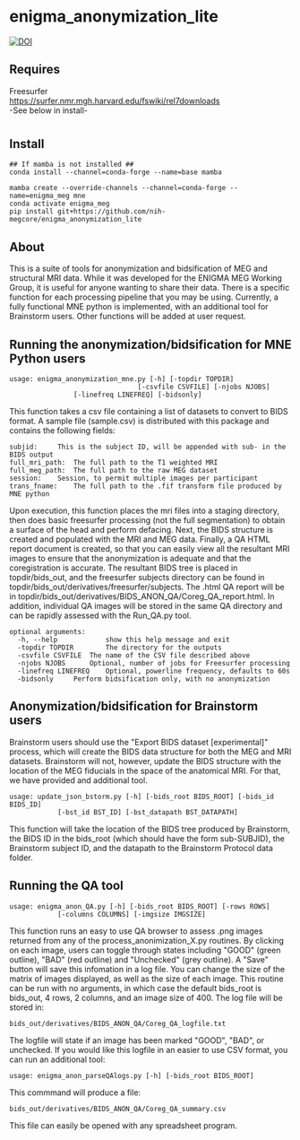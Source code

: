 # enigma_anonymization_lite
[![DOI](https://zenodo.org/badge/590572061.svg)](https://zenodo.org/doi/10.5281/zenodo.11390619)

## Requires
Freesurfer <br>
https://surfer.nmr.mgh.harvard.edu/fswiki/rel7downloads <br>
-See below in install-

#
## Install

```
## If mamba is not installed ##
conda install --channel=conda-forge --name=base mamba
```
```
mamba create --override-channels --channel=conda-forge --name=enigma_meg mne
conda activate enigma_meg
pip install git+https://github.com/nih-megcore/enigma_anonymization_lite
```
## About

This is a suite of tools for anonymization and bidsification of MEG and structural MRI data.
While it was developed for the ENIGMA MEG Working Group, it is useful for anyone wanting to 
share their data. There is a specific function for each processing pipeline that you may be 
using. Currently, a fully functional MNE python is implemented, with an additional tool for 
Brainstorm users. Other functions will be added at user request. 

## Running the anonymization/bidsification for MNE Python users
```
usage: enigma_anonymization_mne.py [-h] [-topdir TOPDIR]
                                [-csvfile CSVFILE] [-njobs NJOBS]
				[-linefreq LINEFREQ] [-bidsonly]
```
This function takes a csv file containing a list of datasets to
convert to BIDS format. A sample file (sample.csv) is distributed
with this package and contains the following fields:
```
subjid: 	This is the subject ID, will be appended with sub- in the BIDS output
full_mri_path: 	The full path to the T1 weighted MRI
full_meg_path: 	The full path to the raw MEG dataset
session:	Session, to permit multiple images per participant
trans_fname:	The full path to the .fif transform file produced by MNE python
```
Upon execution, this function places the mri files into a staging directory, then does
basic freesurfer processing (not the full segmentation) to obtain a surface of the 
head and perform defacing. Next, the BIDS structure is created and populated
with the MRI and MEG data. Finally, a QA HTML report document is created, so that you
can easily view all the resultant MRI images to ensure that the anonymization
is adequate and that the coregistration is accurate. The resultant BIDS tree is placed 
in topdir/bids_out, and the freesurfer subjects directory can be found in 
topdir/bids_out/derivatives/freesurfer/subjects. The .html QA report will be
in topdir/bids_out/derivatives/BIDS_ANON_QA/Coreg_QA_report.html. In addition, individual
QA images will be stored in the same QA directory and can be rapidly assessed with the
Run_QA.py tool. 
```
optional arguments:
  -h, --help            show this help message and exit
  -topdir TOPDIR        The directory for the outputs
  -csvfile CSVFILE	The name of the CSV file described above
  -njobs NJOBS		Optional, number of jobs for Freesurfer processing
  -linefreq LINEFREQ	Optional, powerline frequency, defaults to 60s
  -bidsonly		Perform bidsification only, with no anonymization
```
## Anonymization/bidsification for Brainstorm users

Brainstorm users should use the "Export BIDS dataset [experimental]" process, which will
create the BIDS data structure for both the MEG and MRI datasets. Brainstorm will not, 
however, update the BIDS structure with the location of the MEG fiducials in the space
of the anatomical MRI. For that, we have provided and additional tool. 
```
usage: update_json_bstorm.py [-h] [-bids_root BIDS_ROOT] [-bids_id BIDS_ID]
			[-bst_id BST_ID] [-bst_datapath BST_DATAPATH]
```
This function will take the location of the BIDS tree produced by Brainstorm, the BIDS ID 
in the bids_root (which should have the form sub-SUBJID), the Brainstorm subject ID, and 
the datapath to the Brainstorm Protocol data folder. 

## Running the QA tool
```
usage: enigma_anon_QA.py [-h] [-bids_root BIDS_ROOT] [-rows ROWS]
			[-columns COLUMNS] [-imgsize IMGSIZE]
```
This function runs an easy to use QA browser to assess .png images returned from any
of the process_anonimization_X.py routines. By clicking on each image, users can toggle 
through states including "GOOD" (green outline), "BAD" (red outline) and "Unchecked" (grey
outline). A "Save" button will save this infomation in a log file. You can change the size
of the matrix of images displayed, as well as the size of each image. This routine can be 
run with no arguments, in which case the default bids_root is bids_out, 4 rows, 2 columns, 
and an image size of 400. The log file will be stored in:
```
bids_out/derivatives/BIDS_ANON_QA/Coreg_QA_logfile.txt
```
The logfile will state if an image has been marked "GOOD", "BAD", or unchecked. If you would 
like this logfile in an easier to use CSV format, you can run an additional tool:
```
usage: enigma_anon_parseQAlogs.py [-h] [-bids_root BIDS_ROOT]
```
This commmand will produce a file: 
```
bids_out/derivatives/BIDS_ANON_QA/Coreg_QA_summary.csv
```
This file can easily be opened with any spreadsheet program. 
